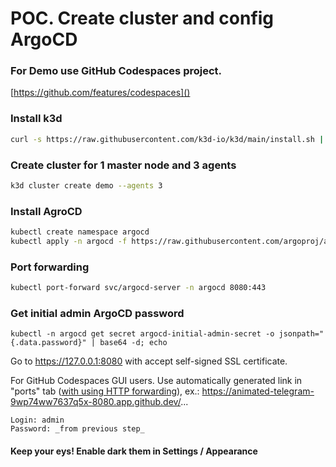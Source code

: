 # POC. Create cluster and config ArgoCD

### For Demo use GitHub Codespaces project.
[https://github.com/features/codespaces]()

### Install k3d
```bash
curl -s https://raw.githubusercontent.com/k3d-io/k3d/main/install.sh | bash
```

### Create cluster for 1 master node and 3 agents
```bash
k3d cluster create demo --agents 3
```

### Install AgroCD
```bash
kubectl create namespace argocd
kubectl apply -n argocd -f https://raw.githubusercontent.com/argoproj/argo-cd/stable/manifests/install.yaml
```

### Port forwarding
```bash
kubectl port-forward svc/argocd-server -n argocd 8080:443
```

### Get initial admin ArgoCD password
```
kubectl -n argocd get secret argocd-initial-admin-secret -o jsonpath="{.data.password}" | base64 -d; echo
```

Go to https://127.0.0.1:8080 with accept self-signed SSL certificate.

For GitHub Codespaces GUI users. Use automatically generated link in "ports" tab ([with using HTTP forwarding](https://docs.github.com/en/codespaces/developing-in-a-codespace/forwarding-ports-in-your-codespace#using-https-forwarding)),
ex.: https://animated-telegram-9wp74ww7637q5x-8080.app.github.dev/...

```text
Login: admin
Password: _from previous step_
```

#### Keep your eys! Enable dark them in Settings / Appearance
